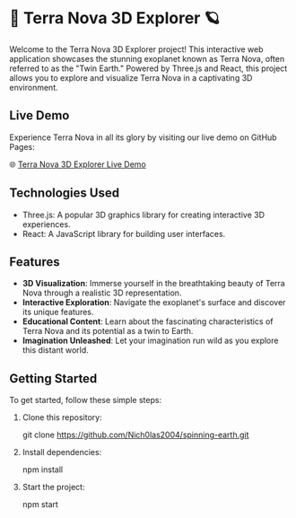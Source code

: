 # 🌌 Terra Nova 3D Explorer 🪐

Welcome to the Terra Nova 3D Explorer project! This interactive web application showcases the stunning exoplanet known as Terra Nova, often referred to as the "Twin Earth." Powered by Three.js and React, this project allows you to explore and visualize Terra Nova in a captivating 3D environment.

## Live Demo

Experience Terra Nova in all its glory by visiting our live demo on GitHub Pages:

🌐 [Terra Nova 3D Explorer Live Demo](https://nich0las2004.github.io/exoplanet-explorer/)

## Technologies Used

- Three.js: A popular 3D graphics library for creating interactive 3D experiences.
- React: A JavaScript library for building user interfaces.

## Features

- **3D Visualization**: Immerse yourself in the breathtaking beauty of Terra Nova through a realistic 3D representation.
- **Interactive Exploration**: Navigate the exoplanet's surface and discover its unique features.
- **Educational Content**: Learn about the fascinating characteristics of Terra Nova and its potential as a twin to Earth.
- **Imagination Unleashed**: Let your imagination run wild as you explore this distant world.

## Getting Started

To get started, follow these simple steps:

1. Clone this repository:

   git clone https://github.com/Nich0las2004/spinning-earth.git

2. Install dependencies:

   npm install

3. Start the project:

   npm start
